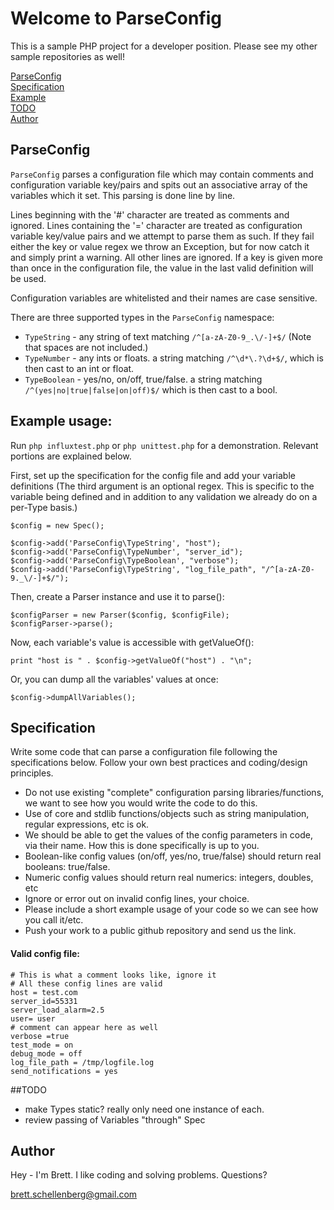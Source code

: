 # Welcome to ParseConfig
This is a sample PHP project for a developer position. Please see my other sample repositories as well!

[ParseConfig](#parseconfig)  
[Specification](#specification)  
[Example](#example-usage)  
[TODO](#todo)  
[Author](#author)  

## ParseConfig
`ParseConfig` parses a configuration file which may contain comments and configuration variable key/pairs and spits out an associative array of the variables which it set. This parsing is done line by line.

Lines beginning with the '#' character are treated as comments and ignored.
Lines containing the '=' character are treated as configuration variable key/value pairs and we attempt to parse them as such. If they fail either the key or value regex we throw an Exception, but for now catch it and simply print a warning.
All other lines are ignored.
If a key is given more than once in the configuration file, the value in the last valid definition will be used.

Configuration variables are whitelisted and their names are case sensitive.

There are three supported types in the `ParseConfig` namespace:
 - `TypeString` - any string of text matching `/^[a-zA-Z0-9_.\/-]+$/` (Note that spaces are not included.)
 - `TypeNumber` - any ints or floats. a string matching `/^\d*\.?\d+$/`, which is then cast to an int or float.
 - `TypeBoolean` - yes/no, on/off, true/false. a string matching `/^(yes|no|true|false|on|off)$/` which is then cast to a bool.

## Example usage:
Run `php influxtest.php` or `php unittest.php` for a demonstration. Relevant portions are explained below.

First, set up the specification for the config file and add your variable definitions (The third argument is an optional regex. This is specific to the variable being defined and in addition to any validation we already do on a per-Type basis.)

    $config = new Spec();

    $config->add('ParseConfig\TypeString', "host");
    $config->add('ParseConfig\TypeNumber', "server_id");
    $config->add('ParseConfig\TypeBoolean', "verbose");
    $config->add('ParseConfig\TypeString', "log_file_path", "/^[a-zA-Z0-9._\/-]+$/");

Then, create a Parser instance and use it to parse():

    $configParser = new Parser($config, $configFile);
    $configParser->parse();

Now, each variable's value is accessible with getValueOf():

    print "host is " . $config->getValueOf("host") . "\n";

Or, you can dump all the variables' values at once:

    $config->dumpAllVariables();

## Specification
Write some code that can parse a configuration file
following the specifications below. Follow your
own best practices and coding/design principles.

- Do not use existing "complete" configuration parsing
  libraries/functions, we want to see how you would write the code
  to do this.
- Use of core and stdlib functions/objects such as string
  manipulation, regular expressions, etc is ok.
- We should be able to get the values of the config parameters in
  code, via their name. How this is done specifically is up to you.
- Boolean-like config values (on/off, yes/no, true/false) should
  return real booleans: true/false.
- Numeric config values should return real numerics: integers,
  doubles, etc
- Ignore or error out on invalid config lines, your choice.
- Please include a short example usage of your code so we can see
  how you call it/etc.
- Push your work to a public github repository and send us the link.

#### Valid config file:

    # This is what a comment looks like, ignore it
    # All these config lines are valid
    host = test.com
    server_id=55331
    server_load_alarm=2.5
    user= user
    # comment can appear here as well
    verbose =true
    test_mode = on
    debug_mode = off
    log_file_path = /tmp/logfile.log
    send_notifications = yes

##TODO

- make Types static? really only need one instance of each.
- review passing of Variables "through" Spec

## Author
Hey - I'm Brett. I like coding and solving problems. Questions?

brett.schellenberg@gmail.com
